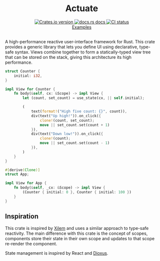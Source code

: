<div align="center">
  <h1>Actuate</h1>

 <a href="https://crates.io/crates/actuate">
    <img src="https://img.shields.io/crates/v/actuate?style=flat-square"
    alt="Crates.io version" />
  </a>
  <a href="https://docs.rs/actuate">
    <img src="https://img.shields.io/badge/docs-latest-blue.svg?style=flat-square"
      alt="docs.rs docs" />
  </a>
   <a href="https://github.com/actuate-rs/actuate/actions">
    <img src="https://github.com/actuate-rs/actuate/actions/workflows/ci.yml/badge.svg"
      alt="CI status" />
  </a>
</div>

<div align="center">
 <a href="https://github.com/actuate-rs/actuate/tree/main/examples">Examples</a>
</div>

<br />

A high-performance reactive user-interface framework for Rust.
This crate provides a generic library that lets you define UI using declarative, type-safe syntax.
Views combine together to form a statically-typed view tree that can be stored on the stack,
giving this architecture its high performance.

```rust
struct Counter {
    initial: i32,
}

impl View for Counter {
    fn body(&self, cx: &Scope) -> impl View {
        let (count, set_count) = use_state(cx, || self.initial);

        (
            text(format!("High five count: {}", count)),
            div(text("Up high!")).on_click({
                clone!(count, set_count);
                move || set_count.set(count + 1)
            }),
            div(text("Down low!")).on_click({
                clone!(count);
                move || set_count.set(count - 1)
            }),
        )
    }
}

#[derive(Clone)]
struct App;

impl View for App {
    fn body(&self, _cx: &Scope) -> impl View {
        (Counter { initial: 0 }, Counter { initial: 100 })
    }
}
```

## Inspiration
This crate is inspired by [Xilem](https://github.com/linebender/xilem) and uses a similar approach to type-safe reactivity. The main difference with this crate is the concept of scopes, components store their state in their own scope and updates to that scope re-render the component.

State management is inspired by React and [Dioxus](https://github.com/DioxusLabs/dioxus).
